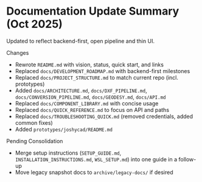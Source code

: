 # Documentation Update Summary (Oct 2025)

Updated to reflect backend-first, open pipeline and thin UI.

Changes
- Rewrote `README.md` with vision, status, quick start, and links
- Replaced `docs/DEVELOPMENT_ROADMAP.md` with backend-first milestones
- Replaced `docs/PROJECT_STRUCTURE.md` to match current repo (incl. prototypes)
- Added `docs/ARCHITECTURE.md`, `docs/DXF_PIPELINE.md`, `docs/CONVERSION_PIPELINE.md`, `docs/GEODESY.md`, `docs/API.md`
- Replaced `docs/COMPONENT_LIBRARY.md` with concise usage
- Replaced `docs/QUICK_REFERENCE.md` to focus on API and paths
- Replaced `docs/TROUBLESHOOTING_QUICK.md` (removed credentials, added common fixes)
- Added `prototypes/joshycad/README.md`

Pending Consolidation
- Merge setup instructions (`SETUP_GUIDE.md`, `INSTALLATION_INSTRUCTIONS.md`, `WSL_SETUP.md`) into one guide in a follow-up
- Move legacy snapshot docs to `archive/legacy-docs/` if desired

